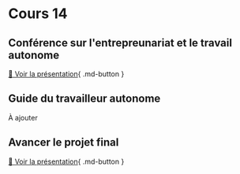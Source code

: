 # Cours 14

## Conférence sur l'entrepreunariat et le travail autonome
[📁 Voir la présentation](#){ .md-button }

## Guide du travailleur autonome
À ajouter

## Avancer le projet final
[📁 Voir la présentation](https://cmontmorency365-my.sharepoint.com/:b:/g/personal/lora_boisvert_cmontmorency_qc_ca/EbORw7nH2j9Epj5s-m1xY58BtO5SrE7HiO0TXAMxanut8g?e=YAEyth){ .md-button }
